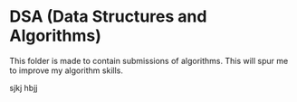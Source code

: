 # DSA (Data Structures and Algorithms)

This folder is made to contain submissions of algorithms.
This will spur me to improve my algorithm skills.

sjkj hbjj
